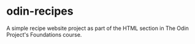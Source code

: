 # odin-recipes
A simple recipe website project as part of the HTML section in The Odin Project's Foundations course. 

